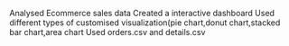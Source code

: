 Analysed Ecommerce sales data
Created a interactive dashboard
Used different types of customised visualization(pie chart,donut chart,stacked bar chart,area chart
Used orders.csv and details.csv 
